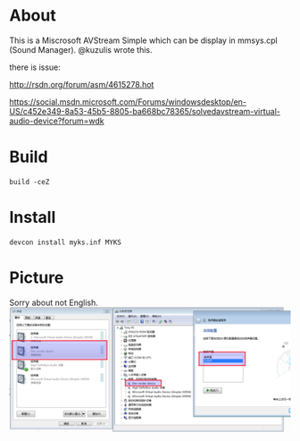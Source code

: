 # About
This is a Miscrosoft AVStream Simple which can be display in mmsys.cpl (Sound Manager). @kuzulis wrote this.

there is issue:

http://rsdn.org/forum/asm/4615278.hot

https://social.msdn.microsoft.com/Forums/windowsdesktop/en-US/c452e349-8a53-45b5-8805-ba668bc78365/solvedavstream-virtual-audio-device?forum=wdk


# Build
```
build -ceZ
```

# Install
```
devcon install myks.inf MYKS
```

# Picture
Sorry about not English.
![Alt desc](https://raw.githubusercontent.com/kangear/myksrender/master/screen.png)


